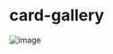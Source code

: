 # card-gallery

![image](https://user-images.githubusercontent.com/30810623/176227046-0d69de54-1c09-4be9-bbbe-b7e80418f7df.png)
